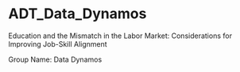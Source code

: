 # ADT_Data_Dynamos
Education and the Mismatch in the Labor Market: Considerations for Improving Job-Skill Alignment

Group Name: Data Dynamos